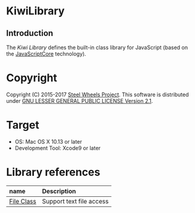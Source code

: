 # KiwiLibrary
## Introduction
The *Kiwi Library* defines the built-in class library
for JavaScript (based on the [JavaScriptCore](https://developer.apple.com/documentation/javascriptcore)
technology).

# Copyright
Copyright (C) 2015-2017 [Steel Wheels Project](http://steelwheels.github.io/).
This software is distributed under [GNU LESSER GENERAL PUBLIC LICENSE Version 2.1](https://www.gnu.org/licenses/lgpl-2.1-standalone.html).

# Target
* OS: Mac OS X 10.13 or later
* Development Tool: Xcode9 or later

# Library references
|name         |Description                          |
|:---         |:---                                 |
|[File Class](https://github.com/steelwheels/KiwiScript/blob/master/KiwiLibrary/Document/FileClass.md)         |Support text file access                  |
